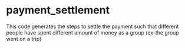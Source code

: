 # payment_settlement
This code generates the steps to settle the payment such that different people have spent different amount of money as a group (ex-the group went on a trip)
